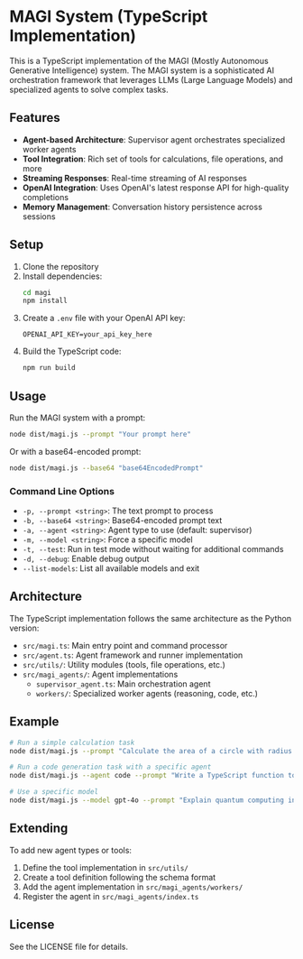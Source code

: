 # MAGI System (TypeScript Implementation)

This is a TypeScript implementation of the MAGI (Mostly Autonomous Generative Intelligence) system. The MAGI system is a sophisticated AI orchestration framework that leverages LLMs (Large Language Models) and specialized agents to solve complex tasks.

## Features

- **Agent-based Architecture**: Supervisor agent orchestrates specialized worker agents
- **Tool Integration**: Rich set of tools for calculations, file operations, and more
- **Streaming Responses**: Real-time streaming of AI responses
- **OpenAI Integration**: Uses OpenAI's latest response API for high-quality completions
- **Memory Management**: Conversation history persistence across sessions

## Setup

1. Clone the repository
2. Install dependencies:
   ```bash
   cd magi
   npm install
   ```
3. Create a `.env` file with your OpenAI API key:
   ```
   OPENAI_API_KEY=your_api_key_here
   ```
4. Build the TypeScript code:
   ```bash
   npm run build
   ```

## Usage

Run the MAGI system with a prompt:

```bash
node dist/magi.js --prompt "Your prompt here"
```

Or with a base64-encoded prompt:

```bash
node dist/magi.js --base64 "base64EncodedPrompt"
```

### Command Line Options

- `-p, --prompt <string>`: The text prompt to process
- `-b, --base64 <string>`: Base64-encoded prompt text
- `-a, --agent <string>`: Agent type to use (default: supervisor)
- `-m, --model <string>`: Force a specific model
- `-t, --test`: Run in test mode without waiting for additional commands
- `-d, --debug`: Enable debug output
- `--list-models`: List all available models and exit

## Architecture

The TypeScript implementation follows the same architecture as the Python version:

- `src/magi.ts`: Main entry point and command processor
- `src/agent.ts`: Agent framework and runner implementation
- `src/utils/`: Utility modules (tools, file operations, etc.)
- `src/magi_agents/`: Agent implementations
  - `supervisor_agent.ts`: Main orchestration agent
  - `workers/`: Specialized worker agents (reasoning, code, etc.)

## Example

```bash
# Run a simple calculation task
node dist/magi.js --prompt "Calculate the area of a circle with radius 5"

# Run a code generation task with a specific agent
node dist/magi.js --agent code --prompt "Write a TypeScript function to check if a string is a palindrome"

# Use a specific model
node dist/magi.js --model gpt-4o --prompt "Explain quantum computing in simple terms"
```

## Extending

To add new agent types or tools:

1. Define the tool implementation in `src/utils/`
2. Create a tool definition following the schema format
3. Add the agent implementation in `src/magi_agents/workers/`
4. Register the agent in `src/magi_agents/index.ts`

## License

See the LICENSE file for details.
